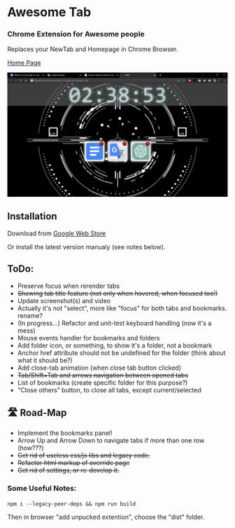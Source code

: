 # Awesome Tab
### Chrome Extension for Awesome people 
Replaces your NewTab and Homepage in Chrome Browser.

[Home Page](https://a13ks3y.github.io/ATab/)

[comment]: <> ([Alternative version]&#40;https://a13ks3y.github.io/ATab/index.html&#41; - for mobile, to set up it as home page.)

![Screenshot](./src/assets/screenshot_2023-05-03_023856.png)

## Installation

Download from [Google Web Store](https://chrome.google.com/webstore/detail/atab/hffgbimhegfljiohccdgeneejdcpdgid?gclid=CjwKCAjwx_eiBhBGEiwA15gLN9Yk4Oji8hJeRIV01iU1Z4o9TCMUVAbO2TG5z-XBJs3r607Y-ajn_RoCeoMQAvD_BwE)

Or install the latest version manualy (see notes below).

## ToDo:
- Preserve focus when rerender tabs
- ~~Showing tab title feature (not only when hovered, when focused too!)~~
- Update screenshot(s) and video
- Actually it's not "select", more like "focus" for both tabs and bookmarks. rename?
- (In progress...) Refactor and unit-test keyboard handling (now it's a mess)
- Mouse events handler for bookmarks and folders
- Add folder icon, or something, to show it's a folder, not a bookmark
- Anchor href attribute should not be undefined for the folder (think about what it should be?)
- Add close-tab animation (when close tab button clicked)
- ~~Tab/Shift+Tab and arrows navigation between opened tabs~~
- List of bookmarks (create specific folder for this purpose?)
- "Close others" button, to close all tabs, except current/selected


## 🛣 Road-Map
- Implement the bookmarks panel!
- Arrow Up and Arrow Down to navigate tabs if more than one row (how???)
- ~~Get rid of useless css/js libs and legacy code.~~
- ~~Refactor html markup of override page~~
- ~~Get rid of settings, or re-develop it.~~


### Some Useful Notes:

````shell
npm i --legacy-peer-deps && npm run build
````

Then in browser "add unpucked extention", choose the "dist" folder.
